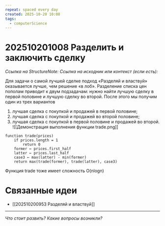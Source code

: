 ```yaml
---
repeat: spaced every day
created: 2025-10-20 10:08
tags:
  - computerScience
---
```

# 202510201008 Разделить и заключить сделку

*Ссылка на StructureNote:*
*Ссылка на исходник или контекст (если есть):*

Для задачи о самой лучшей сделке подход «Разделяй и властвуй» оказывается лучше, чем решение «в лоб». Разделение списка цен пополам приводит к двум подзадачам: нужно найти лучшую сделку в первой половине и лучшую сделку во второй. После этого мы получим один из трех вариантов

1) лучшая сделка с покупкой и продажей в первой половине;
2) лучшая сделка с покупкой и продажей во второй половине;
3) лучшая сделка с покупкой в первой половине и продажей во второй.
![[Демонстрация выполнения функции trade.png]]

```
function trade(prices)
    if prices.length = 1
        return 0
    former ← prices.first_half
    latter ← prices.last_half
    case3 ← max(latter) - min(former)
    return max(trade(former), trade(latter), case3)
```

Функция trade тоже имеет сложность O(nlogn)

# Связанные идеи

- [[202510200953 Разделяй и властвуй]]

---

*Что стоит развить? Какие вопросы возникли?*
